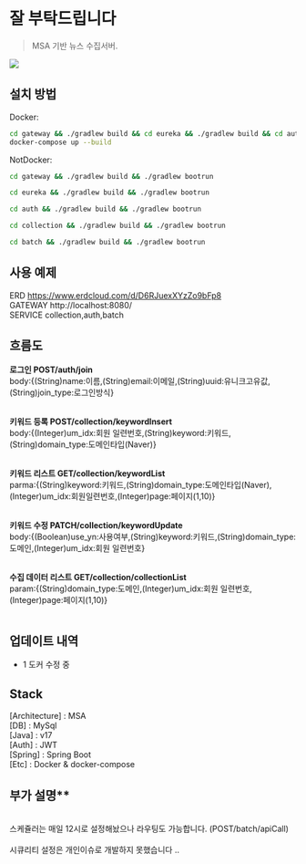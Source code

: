 # 잘 부탁드립니다

> MSA 기반 뉴스 수집서버.

![](../header.png)

## 설치 방법

Docker:

```sh
cd gateway && ./gradlew build && cd eureka && ./gradlew build && cd auth && ./gradlew build && cd collection && ./gradlew build && cd batch && ./gradlew build &&
docker-compose up --build
```

NotDocker:

```sh
cd gateway && ./gradlew build && ./gradlew bootrun
```

```sh
cd eureka && ./gradlew build && ./gradlew bootrun
```

```sh
cd auth && ./gradlew build && ./gradlew bootrun
```

```sh
cd collection && ./gradlew build && ./gradlew bootrun
```

```sh
cd batch && ./gradlew build && ./gradlew bootrun
```

## 사용 예제

<!-- **권한 별 유저**
admin : { user_id : nexon , password : 987987 }<br/>
operator : { user_id : y11 , password : 0531 }<br/> -->

ERD https://www.erdcloud.com/d/D6RJuexXYzZo9bFp8<br/>
GATEWAY http://localhost:8080/<br/>
SERVICE collection,auth,batch <br/>

<!-- 스웨거 경로 http://localhost:8080/ApiDocument#/<br/> -->

## 흐름도

**로그인 POST/auth/join**<br/>
body:{(String)name:이름,(String)email:이메일,(String)uuid:유니크고유값,(String)join_type:로그인방식} <br/>
<br/>

**키워드 등록 POST/collection/keywordInsert**<br/>
body:{(Integer)um_idx:회원 일련번호,(String)keyword:키워드,(String)domain_type:도메인타입(Naver)} <br/>
<br/>

**키워드 리스트 GET/collection/keywordList**<br/>
parma:{(String)keyword:키워드,(String)domain_type:도메인타입(Naver),(Integer)um_idx:회원일련번호,(Integer)page:페이지(1,10)} <br/>
<br/>

**키워드 수정 PATCH/collection/keywordUpdate**<br/>
body:{(Boolean)use_yn:사용여부,(String)keyword:키워드,(String)domain_type:도메인,(Integer)um_idx:회원 일련번호} <br/>
<br/>

**수집 데이터 리스트 GET/collection/collectionList**<br/>
param:{(String)domain_type:도메인,(Integer)um_idx:회원 일련번호,(Integer)page:페이지(1,10)} <br/>
<br/>

## 업데이트 내역

-   1 도커 수정 중

## Stack

[Architecture] : MSA<br/>
[DB] : MySql<br/>
[Java] : v17<br/>
[Auth] : JWT<br/>
[Spring] : Spring Boot<br/>
[Etc] : Docker & docker-compose

## 부가 설명\*\*

<br/> 
스케쥴러는 매일 12시로 설정해놨으나 라우팅도 가능합니다. (POST/batch/apiCall)<br/>

<br/> 
시큐리티 설정은 개인이슈로 개발하지 못했습니다 ..<br/>
<!-- - 최대한 관리자 혹은 운영자가 자유롭게 이벤트를 생성 및 수정 할 수 있게 고안하여 설계 및 작업하였습니다.<br/><br/>
- 수정 기능도 있으나 스웨거작업이 빠져있습니다 필요하실 경우 사용해주시면 됩니다.<br/><br/>
- 이벤트 별 지급 조건, 지급 조건 별 보상, 보상 별 아이템 각기 다르게 등록 할 수 있습니다.<br/><br/>
- docker-compose 관련하여 이미지 업로드 및 빌드 & 실행까지는 문제 없이 잘 되었으나<br/><br/>
 중간중간 호스트 문제가 계속 일어나 불안정합니다 포트포워딩까지 해보려 했으나 시간이 모자란 점 양해부탁드립니다<br/><br/>
- enum 은 typeString에서 tree shaking 을 지원하지 않아 사용하지 않았습니다.<br/><br/>
.env파일도 커밋해놓았습니다.<br/> -->
